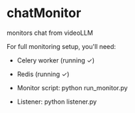 # chatMonitor
monitors chat from videoLLM


For full monitoring setup, you'll need:

- Celery worker (running ✓)

- Redis (running ✓)

- Monitor script: python run_monitor.py

- Listener: python listener.py
